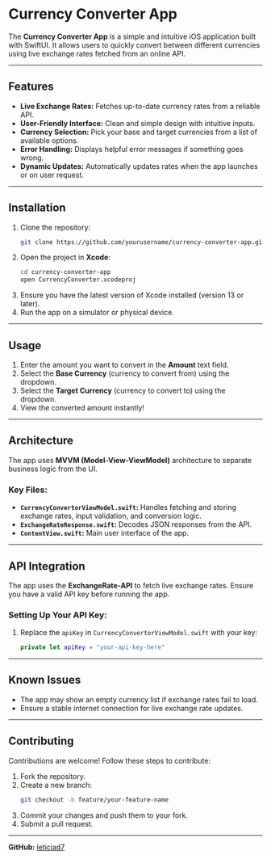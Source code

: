 # Currency Converter App

The **Currency Converter App** is a simple and intuitive iOS application built with SwiftUI. It allows users to quickly convert between different currencies using live exchange rates fetched from an online API.

---

## Features
- **Live Exchange Rates:** Fetches up-to-date currency rates from a reliable API.
- **User-Friendly Interface:** Clean and simple design with intuitive inputs.
- **Currency Selection:** Pick your base and target currencies from a list of available options.
- **Error Handling:** Displays helpful error messages if something goes wrong.
- **Dynamic Updates:** Automatically updates rates when the app launches or on user request.

---

## Installation
1. Clone the repository:
   ```bash
   git clone https://github.com/yourusername/currency-converter-app.git
   ```
2. Open the project in **Xcode**:
   ```bash
   cd currency-converter-app
   open CurrencyConverter.xcodeproj
   ```
3. Ensure you have the latest version of Xcode installed (version 13 or later).
4. Run the app on a simulator or physical device.

---

## Usage
1. Enter the amount you want to convert in the **Amount** text field.
2. Select the **Base Currency** (currency to convert from) using the dropdown.
3. Select the **Target Currency** (currency to convert to) using the dropdown.
4. View the converted amount instantly!

---

## Architecture
The app uses **MVVM (Model-View-ViewModel)** architecture to separate business logic from the UI.

### Key Files:
- **`CurrencyConvertorViewModel.swift`:** Handles fetching and storing exchange rates, input validation, and conversion logic.
- **`ExchangeRateResponse.swift`:** Decodes JSON responses from the API.
- **`ContentView.swift`:** Main user interface of the app.

---

## API Integration
The app uses the **ExchangeRate-API** to fetch live exchange rates. Ensure you have a valid API key before running the app.

### Setting Up Your API Key:
1. Replace the `apiKey` in `CurrencyConvertorViewModel.swift` with your key:
   ```swift
   private let apiKey = "your-api-key-here"
   ```

---

## Known Issues
- The app may show an empty currency list if exchange rates fail to load.
- Ensure a stable internet connection for live exchange rate updates.

---

## Contributing
Contributions are welcome! Follow these steps to contribute:
1. Fork the repository.
2. Create a new branch:
   ```bash
   git checkout -b feature/your-feature-name
   ```
3. Commit your changes and push them to your fork.
4. Submit a pull request.

---
**GitHub:** [leticiad7](https://github.com/leticiad7)

